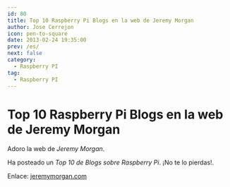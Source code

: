 ```yaml
---
id: 80
title: Top 10 Raspberry Pi Blogs en la web de Jeremy Morgan
author: Jose Cerrejon
icon: pen-to-square
date: 2013-02-24 19:35:00
prev: /es/
next: false
category:
  - Raspberry PI
tag:
  - Raspberry PI
---
```


# Top 10 Raspberry Pi Blogs en la web de Jeremy Morgan

Adoro la web de *Jeremy Morgan*.

Ha posteado un *Top 10 de Blogs sobre Raspberry Pi*. ¡No te lo pierdas!.

Enlace: [jeremymorgan.com](http://www.jeremymorgan.com/tutorials/raspberry-pi/top-10-raspberry-pi-blogs/)
